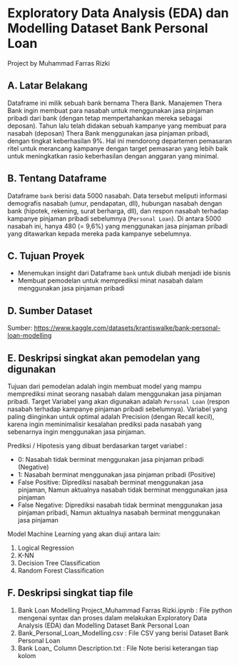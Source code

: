 # Exploratory Data Analysis (EDA) dan Modelling Dataset Bank Personal Loan
Project by Muhammad Farras Rizki


## A. Latar Belakang
Dataframe ini milik sebuah bank bernama Thera Bank. Manajemen Thera Bank ingin membuat para nasabah untuk menggunakan jasa pinjaman pribadi dari bank (dengan tetap mempertahankan mereka sebagai deposan). Tahun lalu telah didakan sebuah kampanye yang membuat para nasabah (deposan) Thera Bank menggunakan jasa pinjaman pribadi, dengan tingkat keberhasilan 9%. Hal ini mendorong departemen pemasaran ritel untuk merancang kampanye dengan target pemasaran yang lebih baik untuk meningkatkan rasio keberhasilan dengan anggaran yang minimal.


## B. Tentang Dataframe
Dataframe `bank` berisi data 5000 nasabah. Data tersebut meliputi informasi demografis nasabah (umur, pendapatan, dll), hubungan nasabah dengan bank (hipotek, rekening, surat berharga, dll), dan respon nasabah terhadap kampanye pinjaman pribadi sebelumnya (`Personal Loan`). Di antara 5000 nasabah ini, hanya 480 (= 9,6%) yang menggunakan jasa pinjaman pribadi yang ditawarkan kepada mereka pada kampanye sebelumnya.


## C. Tujuan Proyek
- Menemukan insight dari Dataframe `bank` untuk diubah menjadi ide bisnis
- Membuat pemodelan untuk memprediksi minat nasabah dalam menggunakan jasa pinjaman pribadi


## D. Sumber Dataset
Sumber: https://www.kaggle.com/datasets/krantiswalke/bank-personal-loan-modelling


## E. Deskripsi singkat akan pemodelan yang digunakan
Tujuan dari pemodelan adalah ingin membuat model yang mampu memprediksi minat seorang nasabah dalam menggunakan jasa pinjaman pribadi. Target Variabel yang akan digunakan adalah `Personal Loan` (respon nasabah terhadap kampanye pinjaman pribadi sebelumnya). Variabel yang paling diinginkan untuk optimal adalah Precision (dengan Recall kecil), karena ingin meminimalisir kesalahan prediksi pada nasabah yang sebenarnya ingin menggunakan jasa pinjaman.

Prediksi / Hipotesis yang dibuat berdasarkan target variabel :
- 0: Nasabah tidak berminat menggunakan jasa pinjaman pribadi (Negative)
- 1: Nasabah berminat menggunakan jasa pinjaman pribadi (Positive)
- False Positive: Diprediksi nasabah berminat menggunakan jasa pinjaman, Namun aktualnya nasabah tidak berminat menggunakan jasa pinjaman
- False Negative: Diprediksi nasabah tidak berminat menggunakan jasa pinjaman pribadi, Namun aktualnya nasabah berminat menggunakan jasa pinjaman

Model Machine Learning yang akan diuji antara lain:
1. Logical Regression
2. K-NN
3. Decision Tree Classification
4. Random Forest Classification


## F. Deskripsi singkat tiap file
1. Bank Loan Modelling Project_Muhammad Farras Rizki.ipynb : File python mengenai syntax dan proses dalam melakukan Exploratory Data Analysis (EDA) dan Modelling Dataset Bank Personal Loan
2. Bank_Personal_Loan_Modelling.csv : File CSV yang berisi Dataset Bank Personal Loan
3. Bank Loan_ Column Description.txt : File Note berisi keterangan tiap kolom
